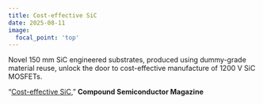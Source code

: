 ```yaml
---
title: Cost-effective SiC
date: 2025-08-11
image:
  focal_point: 'top'
---
```


Novel 150 mm SiC engineered substrates, produced using dummy-grade material reuse, unlock the door to cost-effective manufacture of 1200 V SiC MOSFETs.

<!--more-->

“[Cost-effective SiC](https://compoundsemiconductor.net/article/122288/Cost-effective_SiC),” <strong>Compound Semiconductor Magazine</strong>
